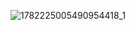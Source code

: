 ![1782225005490954418_1](https://github.com/user-attachments/assets/70ac34bd-47bf-477d-9707-0bf032688e1a)
